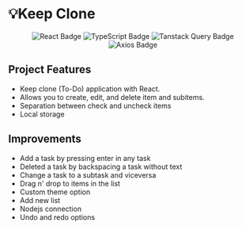 # 💡Keep Clone

<div align="center">

![React Badge](https://img.shields.io/badge/React-58c4dc?logo=react&logoColor=fff&)
![TypeScript Badge](https://img.shields.io/badge/TypeScript-3178c6?logo=typescript&logoColor=fff&)
![Tanstack Query Badge](https://img.shields.io/badge/Tanstack_Query-ef4444?logo=reactquery&logoColor=fff&)
![Axios Badge](https://img.shields.io/badge/Axios-671ddf?logo=axios&logoColor=fff&)

</div>

## Project Features

- Keep clone (To-Do) application with React.
- Allows you to create, edit, and delete item and subitems.
- Separation between check and uncheck items
- Local storage

## Improvements

- Add a task by pressing enter in any task
- Deleted a task by backspacing a task without text
- Change a task to a subtask and viceversa
- Drag n' drop to items in the list
- Custom theme option
- Add new list
- Nodejs connection
- Undo and redo options
